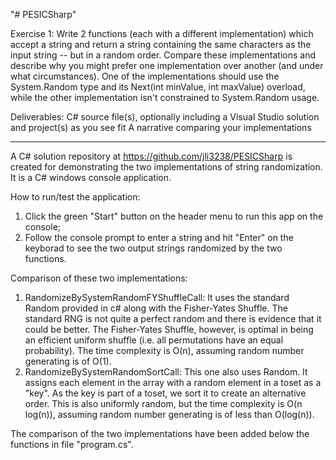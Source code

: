 "# PESICSharp" 

Exercise 1: 
Write 2 functions (each with a different implementation) which accept a string and return a string containing the same characters as the input string -- but in a random order. Compare these implementations and describe why you might prefer one implementation over another (and under what circumstances). One of the implementations should use the System.Random type and its Next(int minValue, int maxValue) overload, while the other implementation isn't constrained to System.Random usage.

Deliverables: 
C# source file(s), optionally including a Visual Studio solution and project(s) as you see fit
A narrative comparing your implementations

********
A C# solution repository at https://github.com/jli3238/PESICSharp is created for demonstrating the two implementations of string randomization. It is a C# windows console application.

How to run/test the application:
1. Click the green "Start" button on the header menu to run this app on the console;
2. Follow the console prompt to enter a string and hit "Enter" on the keyborad to see the two output strings randomized by the two functions.

Comparison of these two implementations: 
1. RandomizeBySystemRandomFYShuffleCall: It uses the standard Random provided in c# along with the Fisher-Yates Shuffle. The standard RNG is not quite a perfect random and there is evidence that it could be better. The Fisher-Yates Shuffle, however, is optimal in being an efficient uniform shuffle (i.e. all permutations have an equal probability). The time complexity is O(n), assuming random number generating is of O(1).
2. RandomizeBySystemRandomSortCall: This one also uses Random. It assigns each element in the array with a random element in a toset as a "key". As the key is part of a toset, we sort it to create an alternative order. This is also uniformly random, but the time complexity is O(n log(n)), assuming random number generating is of less than O(log(n)).

The comparison of the two implementations have been added below the functions in file "program.cs".